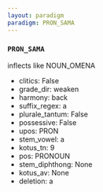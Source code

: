 ```yaml
---
layout: paradigm
paradigm: PRON_SAMA
---
```

### ` PRON_SAMA `

inflects like NOUN_OMENA
* clitics: False
* grade_dir: weaken
* harmony: back
* suffix_regex: a
* plurale_tantum: False
* possessive: False
* upos: PRON
* stem_vowel: a
* kotus_tn: 9
* pos: PRONOUN
* stem_diphthong: None
* kotus_av: None
* deletion: a
